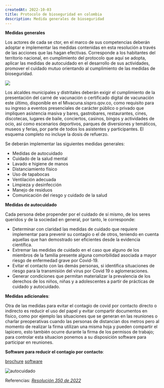 ```yaml
---
createdAt: 2022-10-03
title: Protocolo de bioseguridad en colombia
description: Medida generales de bioseguridad
---
```

**Medidas generales**

Los actores de cada se ctor, en el marco de sus competencias deberán adoptar e implementar las medidas contenidas en esta resolución a través de las acciones que las hagan efectivas. Corresponde a los habitantes del territorio nacional, en cumplimiento del protocolo que aquí se adopta, aplicar las medidas de autocuidado en el desarrollo de sus actividades, promover el cuidado mutuo orientando al cumplimiento de las medidas de bioseguridad.

![](/img/covid.webp)



Los alcaldes municipales y distritales deberán exigir el cumplimiento de la presentación del carné de vacunación o certificado digital de vacunación este último, disponible en el Mivacuna.sispro.qov.co, como requisito para su ingreso a eventos presenciales de carácter público o privado que impliquen asistencia masiva y bares, gastrobares, restaurantes, cines, discotecas, lugares de baile, conciertos, casinos, bingos y actividades de ocio, así como escenarios deportivos, parques de diversiones y temáticos, museos y ferias, por parte de todos los asistentes y participantes. El esquema completo no incluye la dosis de refuerzo. 

Se deberán implementar las siguientes medidas generales:

* Medidas de autocuidado
* Cuidado de la salud mental
* Lavado e higiene de manos
* Distanciamiento físico
* U﻿so de tapabocas
* Ventilación adecuada
* Limpieza y desinfección
* Manejo de residuos
* Comunicación del riesgo y cuidado de la salud

**Medidas de autocuidado**

Cada persona debe propender por el cuidado de sí mismo, de los seres queridos y de la sociedad en general, por tanto, le corresponde:

* Determinar con claridad las medidas de cuidado que requiere implementar para prevenir su contagio o el de otros, teniendo en cuenta aquellas que han demostrado ser eficientes desde la evidencia científica.
* Extremar las medidas de cuidado en el caso que alguno de los miembros de la familia presente alguna comorbilidad asociada a mayor riesgo de enfermedad grave por Covid-19.
* Evitar el contacto con las demás personas, si identifica situaciones de riesgo para la transmisión del virus por Covid 19 o aglomeraciones.
* Generar condiciones que permitan materializar la prevalencia de los derechos de los niños, niñas y a adolescentes a partir de prácticas de cuidado y autocuidado. 

**Medidas adicionales**:

Otra de las medidas para evitar el contagio de covid por contacto directo o indirecto es reducir el uso del papel y evitar compartir documentos en físico, como por ejemplo las situaciones que se generan en las reuniones o charlar preoperativas cuando las personas de distancian dos metros pero al momento de realizar la firma utilizan una misma hoja y pueden compartir el lapicero, esto también ocurre durante la firma de los permisos de trabajo; para controlar esta situacion ponemos a su disposición software para participar en reuniones. 

**Software para reducir el contagio por contacto**:

[brochure](https://selobu.pythonanywhere.com/static/brochure/index.html) [software](https://hse.gestionhseq.com)

![autocuidado](/img/guia-autocuidado-covid-19-nexsys-regional.jpg)

Referencias: *[Resolución 350 de 2022](https://www.minsalud.gov.co/Normatividad_Nuevo/Resoluci%C3%B3n%20No.%20350%20de%202022.pdf)*